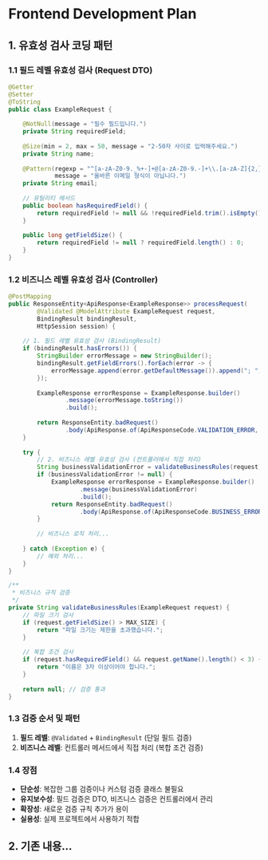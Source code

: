 # Frontend Development Plan

## 1. 유효성 검사 코딩 패턴

### 1.1 필드 레벨 유효성 검사 (Request DTO)
```java
@Getter
@Setter
@ToString
public class ExampleRequest {
    
    @NotNull(message = "필수 필드입니다.")
    private String requiredField;
    
    @Size(min = 2, max = 50, message = "2-50자 사이로 입력해주세요.")
    private String name;
    
    @Pattern(regexp = "^[a-zA-Z0-9._%+-]+@[a-zA-Z0-9.-]+\\.[a-zA-Z]{2,}$", 
             message = "올바른 이메일 형식이 아닙니다.")
    private String email;
    
    // 유틸리티 메서드
    public boolean hasRequiredField() {
        return requiredField != null && !requiredField.trim().isEmpty();
    }
    
    public long getFieldSize() {
        return requiredField != null ? requiredField.length() : 0;
    }
}
```

### 1.2 비즈니스 레벨 유효성 검사 (Controller)
```java
@PostMapping
public ResponseEntity<ApiResponse<ExampleResponse>> processRequest(
        @Validated @ModelAttribute ExampleRequest request,
        BindingResult bindingResult,
        HttpSession session) {
    
    // 1. 필드 레벨 유효성 검사 (BindingResult)
    if (bindingResult.hasErrors()) {
        StringBuilder errorMessage = new StringBuilder();
        bindingResult.getFieldErrors().forEach(error -> {
            errorMessage.append(error.getDefaultMessage()).append("; ");
        });
        
        ExampleResponse errorResponse = ExampleResponse.builder()
                .message(errorMessage.toString())
                .build();
        
        return ResponseEntity.badRequest()
                .body(ApiResponse.of(ApiResponseCode.VALIDATION_ERROR, errorResponse));
    }
    
    try {
        // 2. 비즈니스 레벨 유효성 검사 (컨트롤러에서 직접 처리)
        String businessValidationError = validateBusinessRules(request);
        if (businessValidationError != null) {
            ExampleResponse errorResponse = ExampleResponse.builder()
                    .message(businessValidationError)
                    .build();
            return ResponseEntity.badRequest()
                    .body(ApiResponse.of(ApiResponseCode.BUSINESS_ERROR, errorResponse));
        }
        
        // 비즈니스 로직 처리...
        
    } catch (Exception e) {
        // 예외 처리...
    }
}

/**
 * 비즈니스 규칙 검증
 */
private String validateBusinessRules(ExampleRequest request) {
    // 파일 크기 검사
    if (request.getFieldSize() > MAX_SIZE) {
        return "파일 크기는 제한을 초과했습니다.";
    }
    
    // 복합 조건 검사
    if (request.hasRequiredField() && request.getName().length() < 3) {
        return "이름은 3자 이상이어야 합니다.";
    }
    
    return null; // 검증 통과
}
```

### 1.3 검증 순서 및 패턴
1. **필드 레벨**: `@Validated` + `BindingResult` (단일 필드 검증)
2. **비즈니스 레벨**: 컨트롤러 메서드에서 직접 처리 (복합 조건 검증)

### 1.4 장점
- **단순성**: 복잡한 그룹 검증이나 커스텀 검증 클래스 불필요
- **유지보수성**: 필드 검증은 DTO, 비즈니스 검증은 컨트롤러에서 관리
- **확장성**: 새로운 검증 규칙 추가가 용이
- **실용성**: 실제 프로젝트에서 사용하기 적합

## 2. 기존 내용... 